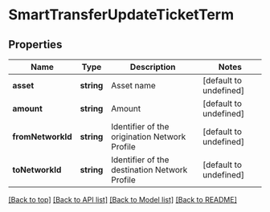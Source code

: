 # SmartTransferUpdateTicketTerm

## Properties

|Name | Type | Description | Notes|
|------------ | ------------- | ------------- | -------------|
|**asset** | **string** | Asset name | [default to undefined]|
|**amount** | **string** | Amount | [default to undefined]|
|**fromNetworkId** | **string** | Identifier of the origination Network Profile | [default to undefined]|
|**toNetworkId** | **string** | Identifier of the destination Network Profile | [default to undefined]|




[[Back to top]](#) [[Back to API list]](../../README.md#documentation-for-api-endpoints) [[Back to Model list]](../../README.md#documentation-for-models) [[Back to README]](../../README.md)
